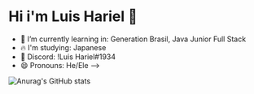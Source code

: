 # Hi i'm Luis Hariel 💪
- 🌱 I’m currently learning in: Generation Brasil, Java Junior Full Stack
- 🔥 I'm studying: Japanese
- 📱 Discord: !Luis Hariel#1934
- 😄 Pronouns: He/Ele
-->

![Anurag's GitHub stats](https://github-readme-stats.vercel.app/api?username=Luis2k21&theme=great-gatsby&show_icons=true)
